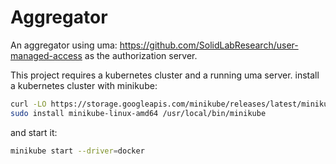 # Aggregator

An aggregator using uma: https://github.com/SolidLabResearch/user-managed-access as the authorization server.

This project requires a kubernetes cluster and a running uma server.
install a kubernetes cluster with minikube:
```bash
curl -LO https://storage.googleapis.com/minikube/releases/latest/minikube-linux-amd64
sudo install minikube-linux-amd64 /usr/local/bin/minikube
```
and start it:
```bash
minikube start --driver=docker
```



